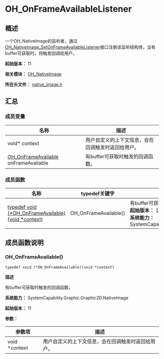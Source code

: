 # OH_OnFrameAvailableListener
<!--Kit: ArkGraphics 2D-->
<!--Subsystem: Graphics-->
<!--Owner: @Felix-fangyang; @BruceXu; @dingpy-->
<!--Designer: @conan13234-->
<!--Tester: @nobuggers-->
<!--Adviser: @ge-yafang-->
## 概述

一个OH_NativeImage的监听者，通过[OH_NativeImage_SetOnFrameAvailableListener](capi-native-image-h.md#oh_nativeimage_setonframeavailablelistener)接口注册该监听结构体，当有buffer可获取时，将触发回调给用户。

**起始版本：** 11

**相关模块：** [OH_NativeImage](capi-oh-nativeimage.md)

**所在头文件：** [native_image.h](capi-native-image-h.md)

## 汇总

### 成员变量

| 名称                                                         | 描述                                               |
| ------------------------------------------------------------ | -------------------------------------------------- |
| void* context                                                | 用户自定义的上下文信息，会在回调触发时返回给用户。 |
| [OH_OnFrameAvailable](capi-native-image-h.md#oh_onframeavailable) onFrameAvailable | 有buffer可获取时触发的回调函数。                   |


### 成员函数

| 名称                                                         | typedef关键字         | 描述                                                         |
| ------------------------------------------------------------ | --------------------- | ------------------------------------------------------------ |
| [typedef void (\*OH_OnFrameAvailable)(void *context)](#oh_onframeavailable) | OH_OnFrameAvailable() | 有buffer可获取时触发的回调函数。<br>**起始版本：** 11<br>**系统能力：** SystemCapability.Graphic.Graphic2D.NativeImage |

## 成员函数说明

### OH_OnFrameAvailable()

```
typedef void (*OH_OnFrameAvailable)(void *context)
```

**描述**

有buffer可获取时触发的回调函数。

**系统能力：** SystemCapability.Graphic.Graphic2D.NativeImage

**起始版本：** 11

**参数：**

| 参数项        | 描述                                               |
| ------------- | -------------------------------------------------- |
| void *context | 用户自定义的上下文信息，会在回调触发时返回给用户。 |


